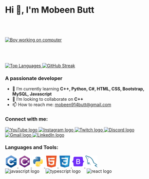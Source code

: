 <!DOCTYPE html>
<html lang="en">
<head>
  <meta charset="UTF-8">
  <meta name="viewport" content="width=device-width, initial-scale=1.0">
  <link rel="stylesheet" href="index.css">
<!--   <title>Profile Page</title> -->
</head>
<body>
  <h1>Hi 👋, I'm Mobeen Butt</h1>
  <p>
    <a href="https://github.com/MobeenButt">
      <img src="https://user-images.githubusercontent.com/74038190/212748842-9fcbad5b-6173-4175-8a61-521f3dbb7514.gif" style="max-width: 600px; height: 417px; margin: 54px 0px; width: 522px;" alt="Boy working on computer">
    </a>
  </p>
  
  <p>
    <a href="https://github.com/MobeenButt">
      <img alt="Top Languages" src="https://github-readme-stats.vercel.app/api/top-langs/?username=MobeenButt&layout=compact&theme=vision-friendly-dark">
    </a>
    <a href="https://github.com/MobeenButt">
      <img src="https://github-readme-streak-stats.herokuapp.com?user=MobeenButt&theme=javascript-dark&hide_border=true&border_radius=5.1&mode=weekly&card_width=494" alt="GitHub Streak" />
    </a>
  </p>

  <h3>A passionate developer</h3>
  <ul>
    <li>🌱 I’m currently learning <strong>C++, Python, C#, HTML, CSS, Bootstrap, MySQL, Javascript</strong></li>
    <li>👯 I’m looking to collaborate on <strong>C++</strong></li>
    <li>📫 How to reach me: <a href="mailto:mobeen914butt@gmail.com">mobeen914butt@gmail.com</a></li>
  </ul>

  <h3>Connect with me:</h3>
  <p>
    <a href="https://www.youtube.com" target="_blank" rel="noreferrer">
      <img src="https://img.shields.io/static/v1?message=YouTube&logo=youtube&label=&color=FF0000&logoColor=white&labelColor=&style=for-the-badge" height="35" alt="YouTube logo" />
    </a>
    <a href="https://www.instagram.com" target="_blank" rel="noreferrer">
      <img src="https://img.shields.io/static/v1?message=Instagram&logo=instagram&label=&color=E4405F&logoColor=white&labelColor=&style=for-the-badge" height="35" alt="Instagram logo" />
    </a>
    <a href="https://www.twitch.tv" target="_blank" rel="noreferrer">
      <img src="https://img.shields.io/static/v1?message=Twitch&logo=twitch&label=&color=9146FF&logoColor=white&labelColor=&style=for-the-badge" height="35" alt="Twitch logo" />
    </a>
    <a href="https://discord.com" target="_blank" rel="noreferrer">
      <img src="https://img.shields.io/static/v1?message=Discord&logo=discord&label=&color=7289DA&logoColor=white&labelColor=&style=for-the-badge" height="35" alt="Discord logo" />
    </a>
    <a href="mailto:mobeen914butt@gmail.com">
      <img src="https://img.shields.io/static/v1?message=Gmail&logo=gmail&label=&color=D14836&logoColor=white&labelColor=&style=for-the-badge" height="35" alt="Gmail logo" />
    </a>
    <a href="https://www.linkedin.com" target="_blank" rel="noreferrer">
      <img src="https://img.shields.io/static/v1?message=LinkedIn&logo=linkedin&label=&color=0077B5&logoColor=white&labelColor=&style=for-the-badge" height="35" alt="LinkedIn logo" />
    </a>
  </p>

  <h3>Languages and Tools:</h3>
  <div class="languages">
    <a href="https://www.w3schools.com/cpp/" target="_blank" rel="noreferrer">
      <img src="https://raw.githubusercontent.com/devicons/devicon/master/icons/cplusplus/cplusplus-original.svg" alt="cplusplus" width="40" height="40">
    </a>
    <a href="https://docs.microsoft.com/en-us/dotnet/csharp/" target="_blank" rel="noreferrer">
      <img src="https://raw.githubusercontent.com/devicons/devicon/master/icons/csharp/csharp-original.svg" alt="csharp" width="40" height="40">
    </a>
    <a href="https://www.python.org/" target="_blank" rel="noreferrer">
      <img src="https://raw.githubusercontent.com/devicons/devicon/master/icons/python/python-original.svg" alt="python" width="40" height="40">
    </a>
    <a href="https://developer.mozilla.org/en-US/docs/Web/HTML" target="_blank" rel="noreferrer">
      <img src="https://raw.githubusercontent.com/devicons/devicon/master/icons/html5/html5-original.svg" alt="html" width="40" height="40">
    </a>
    <a href="https://developer.mozilla.org/en-US/docs/Web/CSS" target="_blank" rel="noreferrer">
      <img src="https://raw.githubusercontent.com/devicons/devicon/master/icons/css3/css3-original.svg" alt="css" width="40" height="40">
    </a>
    <a href="https://getbootstrap.com/" target="_blank" rel="noreferrer">
      <img src="https://raw.githubusercontent.com/devicons/devicon/master/icons/bootstrap/bootstrap-plain.svg" alt="bootstrap" width="40" height="40">
    </a>
    <a href="https://www.mysql.com/" target="_blank" rel="noreferrer">
      <img src="https://raw.githubusercontent.com/devicons/devicon/master/icons/mysql/mysql-original.svg" alt="mysql" width="40" height="40">
    </a>
  </div>

  <div align="left">
    <img src="https://cdn.jsdelivr.net/gh/devicons/devicon/icons/javascript/javascript-original.svg" height="30" alt="javascript logo" />
    <img width="12" />
    <img src="https://cdn.jsdelivr.net/gh/devicons/devicon/icons/typescript/typescript-original.svg" height="30" alt="typescript logo" />
    <img width="12" />
    <img src="https://cdn.jsdelivr.net/gh/devicons/devicon/icons/react/react-original.svg" height="30" alt="react logo" />
    <img width="12" />
  </div>

  

 
</body>
</html>
